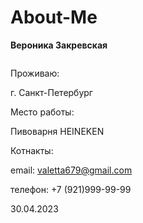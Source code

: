 # About-Me  

**Вероника Закревская**

<img scr="IMG_20220915_071746-01.jpeg">

Проживаю: 

г. Санкт-Петербург

Место работы:

Пивоварня HEINEKEN

Котнакты:

email: valetta679@gmail.com

телефон: +7 (921)999-99-99

30.04.2023
